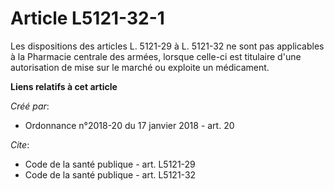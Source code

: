# Article L5121-32-1

Les dispositions des articles L. 5121-29 à L. 5121-32 ne sont pas applicables à la Pharmacie centrale des armées, lorsque
celle-ci est titulaire d'une autorisation de mise sur le marché ou exploite un médicament.

**Liens relatifs à cet article**

_Créé par_:

  - Ordonnance n°2018-20 du 17 janvier 2018 - art. 20

_Cite_:

  - Code de la santé publique - art. L5121-29
  - Code de la santé publique - art. L5121-32
